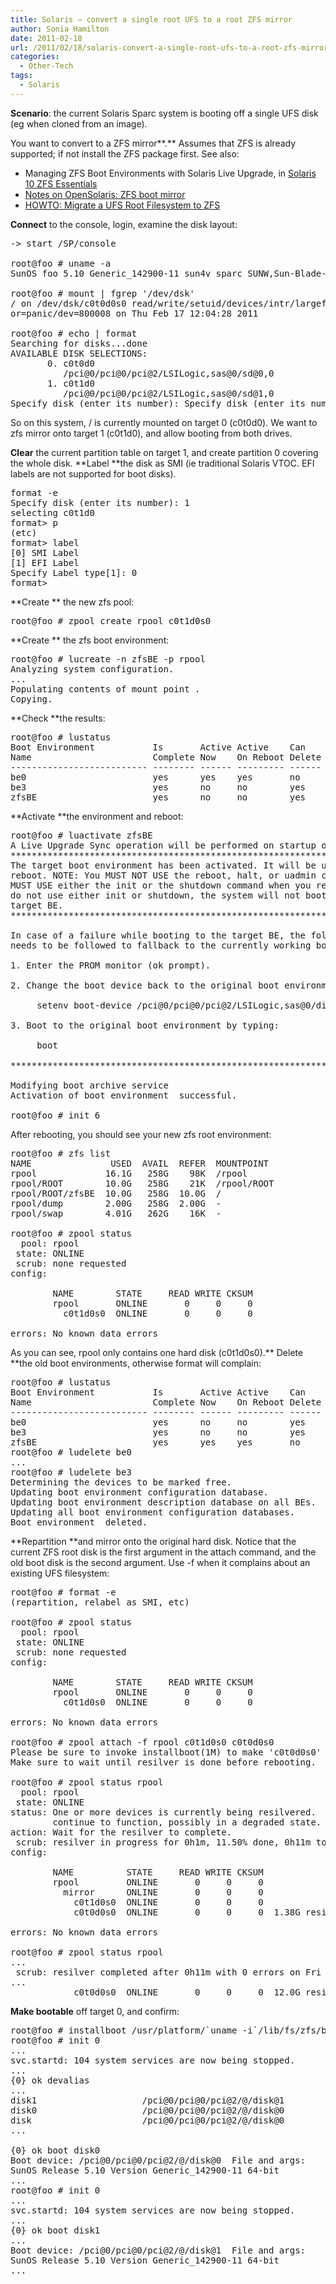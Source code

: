 ```yaml
---
title: Solaris – convert a single root UFS to a root ZFS mirror
author: Sonia Hamilton
date: 2011-02-18
url: /2011/02/18/solaris-convert-a-single-root-ufs-to-a-root-zfs-mirror/
categories:
  - Other-Tech
tags:
  - Solaris
---
```

**Scenario**: the current Solaris Sparc system is booting off a single UFS disk (eg when cloned from an image).

<!--more-->

You want to convert to a ZFS mirror**.** Assumes that ZFS is already supported; if not install the ZFS package first. See also:

  * Managing ZFS Boot Environments with Solaris Live Upgrade, in [Solaris 10 ZFS Essentials][1]
  * [Notes on OpenSolaris: ZFS boot mirror][2]
  * [HOWTO: Migrate a UFS Root Filesystem to ZFS][3]

**Connect** to the console, login, examine the disk layout:

<pre>-&gt; start /SP/console

root@foo # uname -a
SunOS foo 5.10 Generic_142900-11 sun4v sparc SUNW,Sun-Blade-T6320

root@foo # mount | fgrep '/dev/dsk'
/ on /dev/dsk/c0t0d0s0 read/write/setuid/devices/intr/largefiles/logging/xattr/onerr
or=panic/dev=800008 on Thu Feb 17 12:04:28 2011

root@foo # echo | format
Searching for disks...done
AVAILABLE DISK SELECTIONS:
       0. c0t0d0
          /pci@0/pci@0/pci@2/LSILogic,sas@0/sd@0,0
       1. c0t1d0
          /pci@0/pci@0/pci@2/LSILogic,sas@0/sd@1,0
Specify disk (enter its number): Specify disk (enter its number):</pre>

So on this system, / is currently mounted on target 0 (c0t0d0). We want to zfs mirror onto target 1 (c0t1d0), and allow booting from both drives.

**Clear** the current partition table on target 1, and create partition 0 covering the whole disk. **Label **the disk as SMI (ie traditional Solaris VTOC. EFI labels are not supported for boot disks).

<pre>format -e
Specify disk (enter its number): 1
selecting c0t1d0
format&gt; p
(etc)
format&gt; label
[0] SMI Label
[1] EFI Label
Specify Label type[1]: 0
format&gt;</pre>

**Create ** the new zfs pool:

<pre>root@foo # zpool create rpool c0t1d0s0</pre>

**Create ** the zfs boot environment:

<pre>root@foo # lucreate -n zfsBE -p rpool
Analyzing system configuration.
...
Populating contents of mount point .
Copying.</pre>

**Check **the results:

<pre>root@foo # lustatus
Boot Environment           Is       Active Active    Can    Copy
Name                       Complete Now    On Reboot Delete Status
-------------------------- -------- ------ --------- ------ ----------
be0                        yes      yes    yes       no     -
be3                        yes      no     no        yes    -
zfsBE                      yes      no     no        yes    -</pre>

**Activate **the environment and reboot:

<pre>root@foo # luactivate zfsBE
A Live Upgrade Sync operation will be performed on startup of boot environment .
**********************************************************************
The target boot environment has been activated. It will be used when you
reboot. NOTE: You MUST NOT USE the reboot, halt, or uadmin commands. You
MUST USE either the init or the shutdown command when you reboot. If you
do not use either init or shutdown, the system will not boot using the
target BE.
**********************************************************************

In case of a failure while booting to the target BE, the following process
needs to be followed to fallback to the currently working boot environment:

1. Enter the PROM monitor (ok prompt).

2. Change the boot device back to the original boot environment by typing:

     setenv boot-device /pci@0/pci@0/pci@2/LSILogic,sas@0/disk@0,0:a

3. Boot to the original boot environment by typing:

     boot

**********************************************************************

Modifying boot archive service
Activation of boot environment  successful.

root@foo # init 6</pre>

After rebooting, you should see your new zfs root environment:

<pre>root@foo # zfs list
NAME               USED  AVAIL  REFER  MOUNTPOINT
rpool             16.1G   258G    98K  /rpool
rpool/ROOT        10.0G   258G    21K  /rpool/ROOT
rpool/ROOT/zfsBE  10.0G   258G  10.0G  /
rpool/dump        2.00G   258G  2.00G  -
rpool/swap        4.01G   262G    16K  -

root@foo # zpool status
  pool: rpool
 state: ONLINE
 scrub: none requested
config:

        NAME        STATE     READ WRITE CKSUM
        rpool       ONLINE       0     0     0
          c0t1d0s0  ONLINE       0     0     0

errors: No known data errors</pre>

As you can see, rpool only contains one hard disk (c0t1d0s0).** Delete **the old boot environments, otherwise format will complain:

<pre>root@foo # lustatus
Boot Environment           Is       Active Active    Can    Copy
Name                       Complete Now    On Reboot Delete Status
-------------------------- -------- ------ --------- ------ ----------
be0                        yes      no     no        yes    -
be3                        yes      no     no        yes    -
zfsBE                      yes      yes    yes       no     -
root@foo # ludelete be0
...
root@foo # ludelete be3
Determining the devices to be marked free.
Updating boot environment configuration database.
Updating boot environment description database on all BEs.
Updating all boot environment configuration databases.
Boot environment  deleted.</pre>

**Repartition **and mirror onto the original hard disk. Notice that the current ZFS root disk is the first argument in the attach command, and the old boot disk is the second argument. Use -f when it complains about an existing UFS filesystem:

<pre>root@foo # format -e
(repartition, relabel as SMI, etc)

root@foo # zpool status
  pool: rpool
 state: ONLINE
 scrub: none requested
config:

        NAME        STATE     READ WRITE CKSUM
        rpool       ONLINE       0     0     0
          c0t1d0s0  ONLINE       0     0     0

errors: No known data errors

root@foo # zpool attach -f rpool c0t1d0s0 c0t0d0s0
Please be sure to invoke installboot(1M) to make 'c0t0d0s0' bootable.
Make sure to wait until resilver is done before rebooting.

root@foo # zpool status rpool
  pool: rpool
 state: ONLINE
status: One or more devices is currently being resilvered.  The pool will
        continue to function, possibly in a degraded state.
action: Wait for the resilver to complete.
 scrub: resilver in progress for 0h1m, 11.50% done, 0h11m to go
config:

        NAME          STATE     READ WRITE CKSUM
        rpool         ONLINE       0     0     0
          mirror      ONLINE       0     0     0
            c0t1d0s0  ONLINE       0     0     0
            c0t0d0s0  ONLINE       0     0     0  1.38G resilvered

errors: No known data errors

root@foo # zpool status rpool
...
 scrub: resilver completed after 0h11m with 0 errors on Fri Feb 18 14:31:09 2011
...
            c0t0d0s0  ONLINE       0     0     0  12.0G resilvered</pre>

**Make bootable** off target 0, and confirm:

<pre>root@foo # installboot /usr/platform/`uname -i`/lib/fs/zfs/bootblk /dev/rdsk/c0t0d0s0
root@foo # init 0
...
svc.startd: 104 system services are now being stopped.
...
{0} ok devalias
...
disk1                    /pci@0/pci@0/pci@2/@/disk@1
disk0                    /pci@0/pci@0/pci@2/@/disk@0
disk                     /pci@0/pci@0/pci@2/@/disk@0
...

{0} ok boot disk0
Boot device: /pci@0/pci@0/pci@2/@/disk@0  File and args:
SunOS Release 5.10 Version Generic_142900-11 64-bit
...
root@foo # init 0
...
svc.startd: 104 system services are now being stopped.
...
{0} ok boot disk1
...
Boot device: /pci@0/pci@0/pci@2/@/disk@1  File and args:
SunOS Release 5.10 Version Generic_142900-11 64-bit
...
</pre>

 [1]: http://www.amazon.com/Solaris-ZFS-Essentials-Scott-Watanabe/dp/0137000103/ref=sr_1_1?ie=UTF8&s=books&qid=1297915131&sr=1-1
 [2]: http://www.castro.aus.net/~maurice/opensolaris/zfsbootmirror.html
 [3]: http://lildude.co.uk/howto-migrate-a-ufs-root-filesystem-to-zfs
